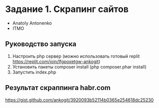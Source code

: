 # Задание 1. Скрапинг сайтов

- Anatoly Antonenko
- ITMO

## Руководство запуска
1. Настроить php сервер (можно использовать готовый replit https://replit.com/join/lfgpoxetgw-ankogit)
2. Установить пакеты composer install (php composer.phar install)
3. Запустить index.php

## Результат скраппинга habr.com
https://gist.github.com/ankogit/3920093b52114b0365e254618dc25230
